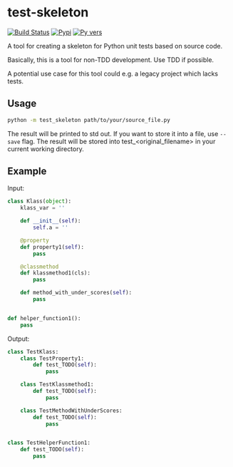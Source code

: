 # test-skeleton

[![Build Status](https://travis-ci.org/jerry-git/test-skeleton.svg?branch=master)](https://travis-ci.org/jerry-git/test-skeleton)
[![Pypi](https://img.shields.io/pypi/v/test-skeleton.svg)](https://pypi.python.org/pypi/test-skeleton)
[![Py vers](https://img.shields.io/pypi/pyversions/test-skeleton.svg)](https://pypi.python.org/pypi/test-skeleton)

A tool for creating a skeleton for Python unit tests based on source code.

Basically, this is a tool for non-TDD development. Use TDD if possible.

A potential use case for this tool could e.g. a legacy project which lacks tests.


## Usage
```bash
python -m test_skeleton path/to/your/source_file.py
```

The result will be printed to std out. If you want to store it into a file, use `--save` flag. The result will be stored into test_<original_filename> in your current working directory. 


## Example

Input:
```python
class Klass(object):
    klass_var = ''

    def __init__(self):
        self.a = ''

    @property
    def property1(self):
        pass

    @classmethod
    def klassmethod1(cls):
        pass

    def method_with_under_scores(self):
        pass


def helper_function1():
    pass

```
Output:
```python
class TestKlass:
    class TestProperty1:
        def test_TODO(self):
            pass

    class TestKlassmethod1:
        def test_TODO(self):
            pass

    class TestMethodWithUnderScores:
        def test_TODO(self):
            pass


class TestHelperFunction1:
    def test_TODO(self):
        pass

```
